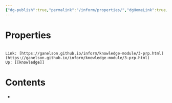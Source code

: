 ```yaml
---
{"dg-publish":true,"permalink":"/inform/properties/","dgHomeLink":true,"dgPassFrontmatter":false}
---
```


# Properties
```ad-info

Link: [https://ganelson.github.io/inform/knowledge-module/3-prp.html](https://ganelson.github.io/inform/knowledge-module/3-prp.html)
Up: [[knowledge]]
```

# Contents
- 